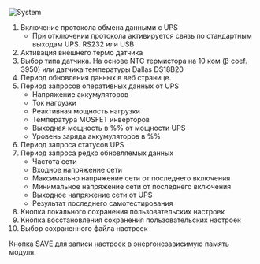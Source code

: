 ![System](https://user-images.githubusercontent.com/36089626/233394935-ebecc1b5-b702-44e4-820f-382692825dc1.png)

1. Включение протокола обмена данными с UPS
    - При отключении протокола активируется связь по стандартным выходам UPS. RS232 или USB
2. Активация внешнего термо датчика
3. Выбор типа датчика. На основе NTC термистора на 10 ком (β coef. 3950) или датчика температуры Dallas DS18B20
4. Период обновления данных в веб странице.
5. Период запросов оперативных данных от UPS
    - Напряжение аккумуляторов
    - Ток нагрузки
    - Реактивная мощность нагрузки
    - Температура MOSFET инверторов
    - Выходная мощность в %% от мощности UPS
    - Уровень заряда аккумуляторов в %%
6. Период запроса статусов UPS
7. Период запроса редко обновляемых данных
    - Частота сети
    - Входное напряжение сети
    - Максимально напряжение сети от последнего включения
    - Минимальное напряжение сети от последнего включения
    - Выходное напряжение сети от UPS
    - Результат последнего самотестирования
8. Кнопка локального сохранения пользовательских настроек
9. Кнопка восстановления сохранения пользовательских настроек
10. Выбор сохраненного файла настроек

Кнопка SAVE для записи настроек в энергонезависимую память модуля.


